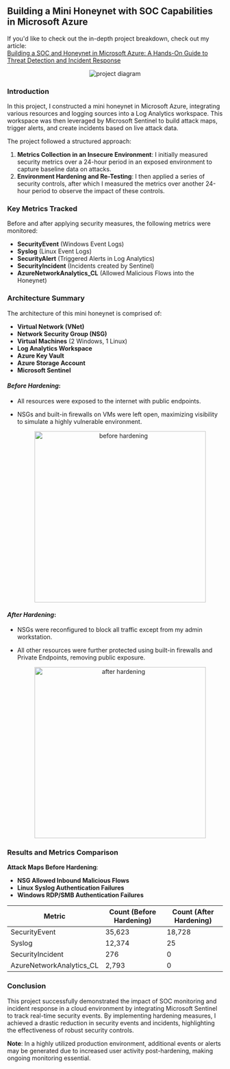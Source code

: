 ## Building a Mini Honeynet with SOC Capabilities in Microsoft Azure
If you'd like to check out the in-depth project breakdown, check out my article: <br /> [Building a SOC and Honeynet in Microsoft Azure: A Hands-On Guide to Threat
Detection and Incident Response](https://www.linkedin.com/pulse/building-soc-honeynet-microsoft-azure-hands-on-guide-threat-pattle-i6jbf)

<p align="center">
  <img src="https://github.com/user-attachments/assets/ed9106ba-e4a6-495e-a7e0-21a8c11e0133" alt="project diagram">
</p>

### Introduction
In this project, I constructed a mini honeynet in Microsoft Azure, integrating various resources and logging sources into a Log Analytics workspace. This workspace was then leveraged by Microsoft Sentinel to build attack maps, trigger alerts, and create incidents based on live attack data. 

The project followed a structured approach:
1. **Metrics Collection in an Insecure Environment**: I initially measured security metrics over a 24-hour period in an exposed environment to capture baseline data on attacks.
2. **Environment Hardening and Re-Testing**: I then applied a series of security controls, after which I measured the metrics over another 24-hour period to observe the impact of these controls.

### Key Metrics Tracked
Before and after applying security measures, the following metrics were monitored:
- **SecurityEvent** (Windows Event Logs)
- **Syslog** (Linux Event Logs)
- **SecurityAlert** (Triggered Alerts in Log Analytics)
- **SecurityIncident** (Incidents created by Sentinel)
- **AzureNetworkAnalytics_CL** (Allowed Malicious Flows into the Honeynet)

### Architecture Summary
The architecture of this mini honeynet is comprised of:
- **Virtual Network (VNet)**
- **Network Security Group (NSG)**
- **Virtual Machines** (2 Windows, 1 Linux)
- **Log Analytics Workspace**
- **Azure Key Vault**
- **Azure Storage Account**
- **Microsoft Sentinel**

#### *Before Hardening*:
- All resources were exposed to the internet with public endpoints. 
- NSGs and built-in firewalls on VMs were left open, maximizing visibility to simulate a highly vulnerable environment.

  <p align="center">
  <img width="400" src="https://github.com/user-attachments/assets/95651db0-05ad-4e03-94a7-cd5da7b5030e" alt="before hardening">
</p>

#### *After Hardening*:
- NSGs were reconfigured to block all traffic except from my admin workstation.
- All other resources were further protected using built-in firewalls and Private Endpoints, removing public exposure.

  <p align="center">
  <img width="400" src="https://github.com/user-attachments/assets/2fe5d9c7-d621-4e23-9a70-bfd46d759727" alt="after hardening">
</p>

### Results and Metrics Comparison

**Attack Maps Before Hardening**:
- **NSG Allowed Inbound Malicious Flows**
- **Linux Syslog Authentication Failures**
- **Windows RDP/SMB Authentication Failures**

| **Metric**                  | **Count (Before Hardening)** | **Count (After Hardening)** |
|-----------------------------|------------------------------|-----------------------------|
| SecurityEvent               | 35,623                       | 18,728                      |
| Syslog                      | 12,374                       | 25                          |
| SecurityIncident            | 276                          | 0                           |
| AzureNetworkAnalytics_CL    | 2,793                        | 0                           |

### Conclusion
This project successfully demonstrated the impact of SOC monitoring and incident response in a cloud environment by integrating Microsoft Sentinel to track real-time security events. By implementing hardening measures, I achieved a drastic reduction in security events and incidents, highlighting the effectiveness of robust security controls.

**Note**: In a highly utilized production environment, additional events or alerts may be generated due to increased user activity post-hardening, making ongoing monitoring essential.

